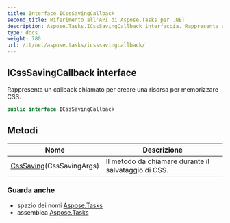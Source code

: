 ```yaml
---
title: Interface ICssSavingCallback
second_title: Riferimento all'API di Aspose.Tasks per .NET
description: Aspose.Tasks.ICssSavingCallback interfaccia. Rappresenta un callback chiamato per creare una risorsa per memorizzare CSS.
type: docs
weight: 780
url: /it/net/aspose.tasks/icsssavingcallback/
---
```

## ICssSavingCallback interface

Rappresenta un callback chiamato per creare una risorsa per memorizzare CSS.

```csharp
public interface ICssSavingCallback
```

## Metodi

| Nome | Descrizione |
| --- | --- |
| [CssSaving](../../aspose.tasks/icsssavingcallback/csssaving/)(CssSavingArgs) | Il metodo da chiamare durante il salvataggio di CSS. |

### Guarda anche

* spazio dei nomi [Aspose.Tasks](../../aspose.tasks/)
* assemblea [Aspose.Tasks](../../)


